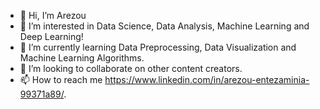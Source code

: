 - 👋 Hi, I’m Arezou
- 👀 I’m interested in  Data Science, Data Analysis, Machine Learning and Deep Learning!
- 🌱 I’m currently learning Data Preprocessing, Data Visualization and Machine Learning Algorithms.
- 💞️ I’m looking to collaborate on other content creators.
- 📫 How to reach me https://www.linkedin.com/in/arezou-entezaminia-99371a89/.

<!---
aentezaminia/aentezaminia is a ✨ special ✨ repository because its `README.md` (this file) appears on your GitHub profile.
You can click the Preview link to take a look at your changes.
--->
